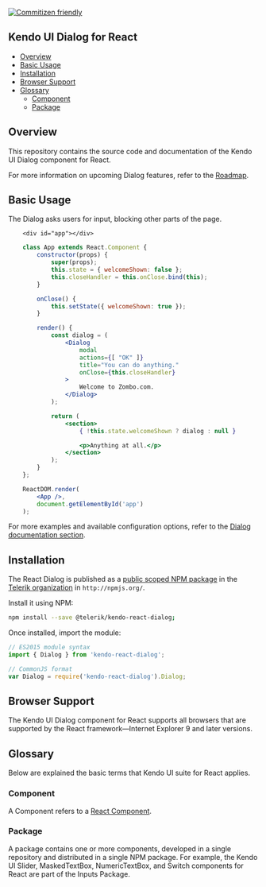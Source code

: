 [![Commitizen friendly](https://img.shields.io/badge/commitizen-friendly-brightgreen.svg)](http://commitizen.github.io/cz-cli/)

## Kendo UI Dialog for React

* [Overview](https://github.com/telerik/kendo-react-dialog#overview)
* [Basic Usage](https://github.com/telerik/kendo-react-dialog#basic-usage)
* [Installation](https://github.com/telerik/kendo-react-dialog#installation)
* [Browser Support](https://github.com/telerik/kendo-react-dialog#browser-support)
* [Glossary](https://github.com/telerik/kendo-react-dialog#glossary)
  * [Component](https://github.com/telerik/kendo-react-dialog#component)
  * [Package](https://github.com/telerik/kendo-react-dialog#package)

## Overview

This repository contains the source code and documentation of the Kendo UI Dialog component for React.

For more information on upcoming Dialog features, refer to the [Roadmap](https://github.com/telerik/kendo-react-dialog/blob/master/docs/roadmap.md).

## Basic Usage

The Dialog asks users for input, blocking other parts of the page.

```html-preview
    <div id="app"></div>
```
```jsx
    class App extends React.Component {
        constructor(props) {
            super(props);
            this.state = { welcomeShown: false };
            this.closeHandler = this.onClose.bind(this);
        }

        onClose() {
            this.setState({ welcomeShown: true });
        }

        render() {
            const dialog = (
                <Dialog
                    modal
                    actions={[ "OK" ]}
                    title="You can do anything."
                    onClose={this.closeHandler}
                >
                    Welcome to Zombo.com.
                </Dialog>
            );

            return (
                <section>
                    { !this.state.welcomeShown ? dialog : null }

                    <p>Anything at all.</p>
                </section>
            );
        }
    };

    ReactDOM.render(
        <App />,
        document.getElementById('app')
    );

```

For more examples and available configuration options, refer to the [Dialog documentation section](https://github.com/telerik/kendo-react-dialog/tree/master/docs/index.md).

## Installation

The React Dialog is published as a [public scoped NPM package](https://docs.npmjs.com/misc/scope) in the [Telerik organization](https://www.npmjs.com/~telerik) in `http://npmjs.org/`.

Install it using NPM:

```sh
npm install --save @telerik/kendo-react-dialog;
```

Once installed, import the module:

```jsx
// ES2015 module syntax
import { Dialog } from 'kendo-react-dialog';
```
```jsx
// CommonJS format
var Dialog = require('kendo-react-dialog').Dialog;
```

## Browser Support

The Kendo UI Dialog component for React supports all browsers that are supported by the React framework&mdash;Internet Explorer 9 and later versions.

## Glossary

Below are explained the basic terms that Kendo UI suite for React applies.

### Component

A Component refers to a [React Component](https://facebook.github.io/react/docs/jsx-in-depth.html#html-tags-vs.-react-components).

### Package

A package contains one or more components, developed in a single repository and distributed in a single NPM package. For example, the Kendo UI Slider, MaskedTextBox, NumericTextBox, and Switch components for React are part of the Inputs Package.
